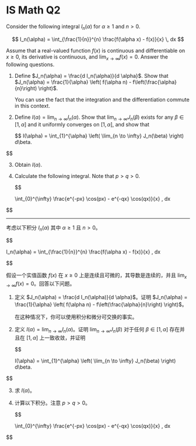 # IS Math Q2

Consider the following integral $I_n(\alpha)$ for $\alpha \geq 1$ and $n > 0$.

$$
I_n(\alpha) = \int_{\frac{1}{n}}^{n} \frac{f(\alpha x) - f(x)}{x} \, dx
$$

Assume that a real-valued function $f(x)$ is continuous and differentiable on $x \geq 0$, its derivative is continuous, and $\lim_{x \to \infty} f(x) = 0$. Answer the following questions.

1. Define $J_n(\alpha) = \frac{d I_n(\alpha)}{d \alpha}$. Show that $J_n(\alpha) = \frac{1}{\alpha} \left( f(\alpha n) - f\left(\frac{\alpha}{n}\right) \right)$.

   You can use the fact that the integration and the differentiation commute in this context.

2. Define $I(\alpha) = \lim_{n \to \infty} I_n(\alpha)$. Show that $\lim_{n \to \infty} J_n(\beta)$ exists for any $\beta \in [1, \alpha]$ and it uniformly converges on $[1, \alpha]$, and show that

   $$
   I(\alpha) = \int_{1}^{\alpha} \left( \lim_{n \to \infty} J_n(\beta) \right) d\beta.


$$

3. Obtain $I(\alpha)$.

4. Calculate the following integral. Note that $p > q > 0$.

   $$

   \int_{0}^{\infty} \frac{e^{-px} \cos(px) - e^{-qx} \cos(qx)}{x} \, dx

$$
   
---

考虑以下积分 $I_n(\alpha)$ 其中 $\alpha \geq 1$ 且 $n > 0$。

$$

I_n(\alpha) = \int_{\frac{1}{n}}^{n} \frac{f(\alpha x) - f(x)}{x} \, dx

$$

假设一个实值函数 $f(x)$ 在 $x \geq 0$ 上是连续且可微的，其导数是连续的，并且 $\lim_{x \to \infty} f(x) = 0$。回答以下问题。

1. 定义 $J_n(\alpha) = \frac{d I_n(\alpha)}{d \alpha}$。证明 $J_n(\alpha) = \frac{1}{\alpha} \left( f(\alpha n) - f\left(\frac{\alpha}{n}\right) \right)$。

   在这种情况下，你可以使用积分和微分可交换的事实。

2. 定义 $I(\alpha) = \lim_{n \to \infty} I_n(\alpha)$。证明 $\lim_{n \to \infty} J_n(\beta)$ 对于任何 $\beta \in [1, \alpha]$ 存在并且在 $[1, \alpha]$ 上一致收敛，并证明

   $$

   I(\alpha) = \int_{1}^{\alpha} \left( \lim_{n \to \infty} J_n(\beta) \right) d\beta.

$$

3. 求 $I(\alpha)$。

4. 计算以下积分。注意 $p > q > 0$。

   $$

   \int_{0}^{\infty} \frac{e^{-px} \cos(px) - e^{-qx} \cos(qx)}{x} \, dx

$$
